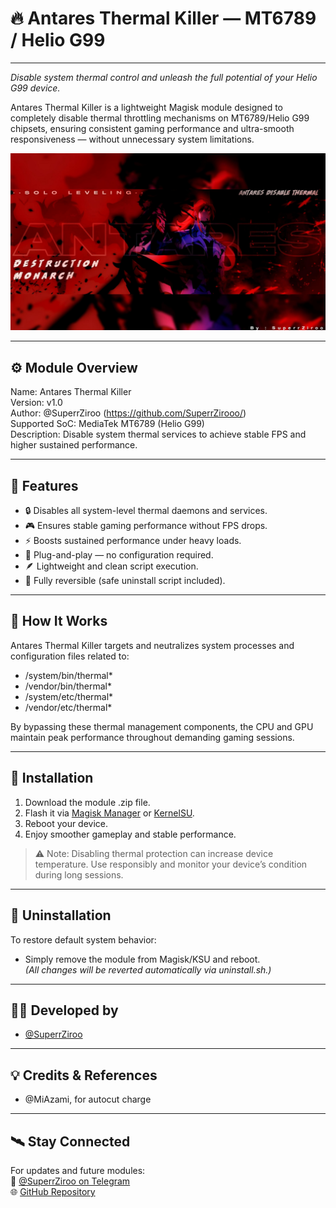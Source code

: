 # 🔥 Antares Thermal Killer — MT6789 / Helio G99

---

*Disable system thermal control and unleash the full potential of your Helio G99 device.*

Antares Thermal Killer is a lightweight Magisk module designed to completely disable thermal throttling mechanisms on MT6789/Helio G99 chipsets, ensuring consistent gaming performance and ultra-smooth responsiveness — without unnecessary system limitations.

![Antares Banner](AntaresBanner.png)

---

## ⚙️ Module Overview

Name: Antares Thermal Killer  
Version: v1.0  
Author: @SuperrZiroo (https://github.com/SuperrZirooo/)  
Supported SoC: MediaTek MT6789 (Helio G99)  
Description: Disable system thermal services to achieve stable FPS and higher sustained performance.

---

## 🚀 Features

- 🔒 Disables all system-level thermal daemons and services.  
- 🎮 Ensures stable gaming performance without FPS drops.  
- ⚡ Boosts sustained performance under heavy loads.  
- 🧩 Plug-and-play — no configuration required.  
- 🪶 Lightweight and clean script execution.  
- 🔁 Fully reversible (safe uninstall script included).

---

## 🧠 How It Works

Antares Thermal Killer targets and neutralizes system processes and configuration files related to:
- /system/bin/thermal*
- /vendor/bin/thermal*
- /system/etc/thermal*
- /vendor/etc/thermal*

By bypassing these thermal management components, the CPU and GPU maintain peak performance throughout demanding gaming sessions.

---

## 🧩 Installation

1. Download the module .zip file.  
2. Flash it via [Magisk Manager](https://topjohnwu.github.io/Magisk/) or [KernelSU](https://kernelsu.org/).  
3. Reboot your device.  
4. Enjoy smoother gameplay and stable performance.

> ⚠️ Note: Disabling thermal protection can increase device temperature. Use responsibly and monitor your device’s condition during long sessions.

---

## 🧼 Uninstallation

To restore default system behavior:
- Simply remove the module from Magisk/KSU and reboot.  
  *(All changes will be reverted automatically via uninstall.sh.)*

---

## 👨‍💻 Developed by

- [@SuperrZiroo](https://github.com/SuperrZirooo)

---

## 💡 Credits & References

- @MiAzami, for autocut charge 

---

## 🛰️ Stay Connected

For updates and future modules:  
📢 [@SuperrZiroo on Telegram](https://t.me/ZirooDump)  
🌐 [GitHub Repository](https://github.com/SuperrZirooo/Antares)
